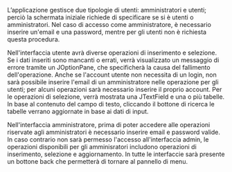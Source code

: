 L’applicazione gestisce due tipologie di utenti: amministratori e utenti; 
perciò la schermata iniziale richiede di specificare se si è utenti o amministratori. 
Nel caso di accesso come amministratore, è necessario inserire un'email e una password, 
mentre per gli utenti non è richiesta questa procedura.

Nell'interfaccia utente avrà diverse operazioni di inserimento e selezione. 
Se i dati inseriti sono mancanti o errati, verrà visualizzato un messaggio di errore
tramite un JOptionPane, che specificherà la causa del fallimento dell'operazione.
Anche se l'account utente non necessita di un login, non sarà possibile inserire l'email di un amministratore nelle operazione per gli utenti;
per alcuni operazioni sarà necessario inserire il proprio account. Per le operazioni di selezione, verrà mostrata una JTextField
e una o più tabelle. In base al contenuto del campo di testo, cliccando il bottone di ricerca
le tabelle verrano aggiornate in base ai dati di input.

Nell'interfaccia amministratore, prima di poter accedere alle operazioni riservate agli amministratori è necessario
inserire email e password valide. In caso contrario non sarà permesso l'accesso all'interfaccia
admin, le operazioni disponibili per gli amminisratori includono operazioni di inserimento, selezione e aggiornamento.
In tutte le interfaccie sarà presente un bottone back che permetterà di tornare al pannello di menu.
